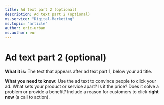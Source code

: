 ```yaml
---
title: Ad text part 2 (optional)
description: Ad text part 2 (optional)
ms.service: "Digital-Marketing"
ms.topic: "article"
author: eric-urban
ms.author: eur
---
```


# Ad text part 2 (optional)

**What it is:** The text that appears after ad text part 1, below your ad title.

**What you need to know:** Use the ad text to convince people to click your ad. What sets your product or service apart? Is it the price? Does it solve a problem or provide a benefit? Include a reason for customers to click **right now** (a call to action).



